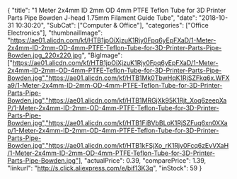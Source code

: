 {
	"title": "1 Meter 2x4mm ID 2mm OD 4mm PTFE Teflon Tube for 3D Printer Parts Pipe Bowden J-head 1.75mm Filament Guide Tube",
	"date": "2018-10-31 10:30:20",
	"SubCat": ["Computer & Office"],
	"categories": ["Office Electronics"],
	"thumbnailImage": "https://ae01.alicdn.com/kf/HTB1jpOiXjzuK1Rjy0Fpq6yEpFXaD/1-Meter-2x4mm-ID-2mm-OD-4mm-PTFE-Teflon-Tube-for-3D-Printer-Parts-Pipe-Bowden.jpg_220x220.jpg",
	"BigImage": ["https://ae01.alicdn.com/kf/HTB1jpOiXjzuK1Rjy0Fpq6yEpFXaD/1-Meter-2x4mm-ID-2mm-OD-4mm-PTFE-Teflon-Tube-for-3D-Printer-Parts-Pipe-Bowden.jpg","https://ae01.alicdn.com/kf/HTB1Mk0TbwHqK1RjSZFkq6x.WFXa9/1-Meter-2x4mm-ID-2mm-OD-4mm-PTFE-Teflon-Tube-for-3D-Printer-Parts-Pipe-Bowden.jpg","https://ae01.alicdn.com/kf/HTB1MRGjXk95K1Rjt_Xoq6zeepXaP/1-Meter-2x4mm-ID-2mm-OD-4mm-PTFE-Teflon-Tube-for-3D-Printer-Parts-Pipe-Bowden.jpg","https://ae01.alicdn.com/kf/HTB1FiBVbBLoK1RjSZFuq6xn0XXap/1-Meter-2x4mm-ID-2mm-OD-4mm-PTFE-Teflon-Tube-for-3D-Printer-Parts-Pipe-Bowden.jpg","https://ae01.alicdn.com/kf/HTB1kFSjXo_rK1Rjy0Fcq6zEvVXaH/1-Meter-2x4mm-ID-2mm-OD-4mm-PTFE-Teflon-Tube-for-3D-Printer-Parts-Pipe-Bowden.jpg"],
	"actualPrice": 0.39,
	"comparePrice": 1.39,
	"linkurl": "http://s.click.aliexpress.com/e/bif13K3q",
	"inStock": 59
}
